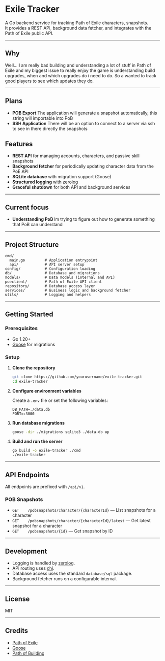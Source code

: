 # Exile Tracker

A Go backend service for tracking Path of Exile characters, snapshots.  
It provides a REST API, background data fetcher, and integrates with the Path of Exile public API.

---

## Why

Well... I am really bad building and understanding a lot of stuff in Path of Exile and 
my biggest issue to really enjoy the game is understanding build upgrades, when and which upgrades do i need to do.
So a wanted to track good players to see which updates they do.

---

## Plans
- **POB Export** The application will generate a snapshot automatically, this string will importable into PoB
- **SSH Application** There will be an option to connect to a server via ssh to see in there directly the snapshots 


## Features

- **REST API** for managing accounts, characters, and passive skill snapshots
- **Background fetcher** for periodically updating character data from the PoE API
- **SQLite database** with migration support (Goose)
- **Structured logging** with zerolog
- **Graceful shutdown** for both API and background services

---

## Current focus

- **Understanding PoB** Im trying to figure out how to generate something that PoB can understand

---

## Project Structure

```
cmd/
  main.go         # Application entrypoint
  api/            # API server setup
config/           # Configuration loading
db/               # Database and migrations
models/           # Data models (internal and API)
poeclient/        # Path of Exile API client
repository/       # Database access layer
services/         # Business logic and background fetcher
utils/            # Logging and helpers
```

---

## Getting Started

### Prerequisites

- Go 1.20+
- [Goose](https://github.com/pressly/goose) for migrations

### Setup

1. **Clone the repository**
   ```sh
   git clone https://github.com/yourusername/exile-tracker.git
   cd exile-tracker
   ```

2. **Configure environment variables**

   Create a `.env` file or set the following variables:
   ```
   DB_PATH=./data.db
   PORT=:3000
   ```

3. **Run database migrations**
   ```sh
   goose -dir ./migrations sqlite3 ./data.db up
   ```

4. **Build and run the server**
   ```sh
   go build -o exile-tracker ./cmd
   ./exile-tracker
   ```

---

## API Endpoints

All endpoints are prefixed with `/api/v1`.

### POB Snapshots

- `GET    /pobsnapshots/character/{characterId}`        — List snapshots for a character
- `GET    /pobsnapshots/character/{characterId}/latest` — Get latest snapshot for a character
- `GET    /pobsnapshots/{id}`                           — Get snapshot by ID

---

## Development

- Logging is handled by [zerolog](https://github.com/rs/zerolog).
- API routing uses [chi](https://github.com/go-chi/chi).
- Database access uses the standard `database/sql` package.
- Background fetcher runs on a configurable interval.

---

## License

MIT

---

## Credits

- [Path of Exile](https://www.pathofexile.com/)
- [Goose](https://github.com/pressly/goose)
- [Path of Building](https://github.com/PathOfBuildingCommunity/PathOfBuilding)
